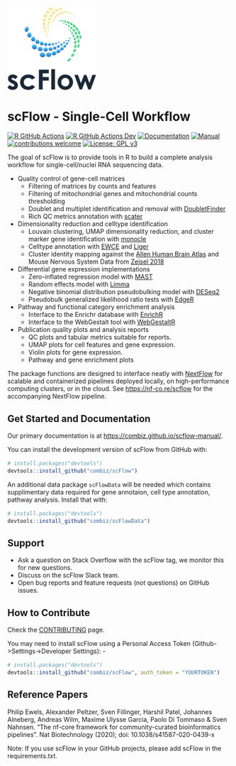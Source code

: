<!-- README.md is generated from README.Rmd. Please edit that file -->
<img src="man/figures/logo.png" width=200 style="align:left;" />

scFlow - Single-Cell Workflow
=============================

<!-- badges: start -->
[![R GitHub
Actions](https://github.com/combiz/scFlow/actions/workflows/r_package.yaml/badge.svg)](https://github.com/combiz/scFlow/actions/workflows/r_package.yaml)
[![R GitHub Actions
Dev](https://github.com/combiz/scFlow/actions/workflows/r_package2.yaml/badge.svg)](https://github.com/combiz/scFlow/actions/workflows/r_package2.yaml)
[![Documentation](https://img.shields.io/badge/docs-passing-brightgreen.svg?style=flat)](https://combiz.github.io/scFlow/)
[![Manual](https://img.shields.io/badge/manual-passing-brightgreen.svg?style=flat)](https://combiz.github.io/scflow-manual/)
[![contributions
welcome](https://img.shields.io/badge/contributions-welcome-brightgreen.svg?style=flat)](https://github.com/combiz/scFlow/issues)
[![License: GPL
v3](https://img.shields.io/badge/License-GPLv3-green.svg)](https://www.gnu.org/licenses/gpl-3.0)
<!-- badges: end -->

The goal of scFlow is to provide tools in R to build a complete analysis
workflow for single-cell/nuclei RNA sequencing data.

-   Quality control of gene-cell matrices
    -   Filtering of matrices by counts and features
    -   Filtering of mitochondrial genes and mitochondrial counts
        thresholding
    -   Doublet and multiplet identification and removal with
        [DoubletFinder](https://github.com/chris-mcginnis-ucsf/DoubletFinder)
    -   Rich QC metrics annotation with
        [scater](https://github.com/davismcc/scater)
-   Dimensionality reduction and celltype identification
    -   Louvain clustering, UMAP dimensionality reduction, and cluster
        marker gene identification with
        [monocle](https://github.com/cole-trapnell-lab/monocle-release)
    -   Celltype annotation with
        [EWCE](https://github.com/NathanSkene/EWCE) and
        [Liger](https://github.com/MacoskoLab/liger)
    -   Cluster identity mapping against the [Allen Human Brain
        Atlas](https://www.brain-map.org) and Mouse Nervous System Data
        from [Zeisel 2018](https://doi.org/10.1016/j.cell.2018.06.021)
-   Differential gene expression implementations
    -   Zero-inflated regression model with
        [MAST](https://github.com/RGLab/MAST)
    -   Random effects model with [Limma](https://github.com/cran/limma)
    -   Negative binomial distribution pseudobulking model with
        [DESeq2](https://github.com/mikelove/DESeq2)
    -   Pseudobulk generalized likelihood ratio tests with
        [EdgeR](https://github.com/StoreyLab/edge)
-   Pathway and functional category enrichment analysis
    -   Interface to the Enrichr database with
        [EnrichR](https://github.com/cran/enrichR)
    -   Interface to the WebGestalt tool with
        [WebGestaltR](http://www.webgestalt.org/)
-   Publication quality plots and analysis reports
    -   QC plots and tabular metrics suitable for reports.
    -   UMAP plots for cell features and gene expression.
    -   Violin plots for gene expression.
    -   Pathway and gene enrichment plots

The package functions are designed to interface neatly with
[NextFlow](https://www.nextflow.io/) for scalable and containerized
pipelines deployed locally, on high-performance computing clusters, or
in the cloud. See
<a href="https://nf-co.re/scflow" class="uri">https://nf-co.re/scflow</a>
for the accompanying NextFlow pipeline.

Get Started and Documentation
-----------------------------

Our primary documentation is at
<a href="https://combiz.github.io/scflow-manual/" class="uri">https://combiz.github.io/scflow-manual/</a>.

You can install the development version of scFlow from GitHub with:

``` r
# install.packages("devtools")
devtools::install_github("combiz/scFlow")
```

An additional data package `scFlowData` will be needed which contains
supplimentary data required for gene annotaion, cell type annotation,
pathway analysis. Install that with:

``` r
# install.packages("devtools")
devtools::install_github("combiz/scFlowData")
```

Support
-------

-   Ask a question on Stack Overflow with the scFlow tag, we monitor
    this for new questions.
-   Discuss on the scFlow Slack team.
-   Open bug reports and feature requests (not questions) on GitHub
    issues.

How to Contribute
-----------------

Check the
[CONTRIBUTING](https://github.com/microsoft/scFlow/blob/master/CONTRIBUTING.md)
page.

You may need to install scFlow using a Personal Access Token
(Github-&gt;Settings-&gt;Developer Settings): -

``` r
# install.packages("devtools")
devtools::install_github("combiz/scFlow", auth_token = "YOURTOKEN")
```

Reference Papers
----------------

Philip Ewels, Alexander Peltzer, Sven Fillinger, Harshil Patel, Johannes
Alneberg, Andreas Wilm, Maxime Ulysse Garcia, Paolo Di Tommaso & Sven
Nahnsen. “The nf-core framework for community-curated bioinformatics
pipelines”. Nat Biotechnology (2020); doi: 10.1038/s41587-020-0439-x

Note: If you use scFlow in your GitHub projects, please add scFlow in
the requirements.txt.
